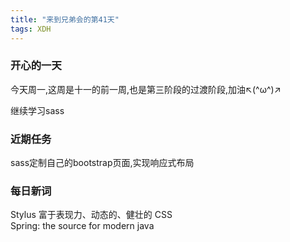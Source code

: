 ```yaml
---
title: "来到兄弟会的第41天"
tags: XDH  
---
```


### 开心的一天

今天周一,这周是十一的前一周,也是第三阶段的过渡阶段,加油↖(^ω^)↗

继续学习sass

### 近期任务
sass定制自己的bootstrap页面,实现响应式布局

### 每日新词

Stylus  富于表现力、动态的、健壮的 CSS  
Spring: the source for modern java  